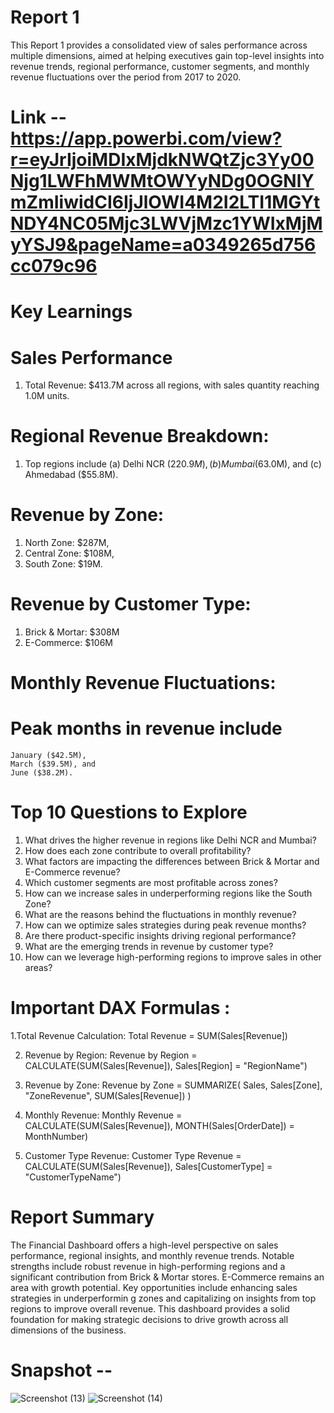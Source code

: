 
# Report 1
This Report 1 provides a consolidated view of sales performance across multiple dimensions, 
aimed at helping executives gain top-level insights into revenue trends, regional performance, customer segments, and monthly revenue fluctuations 
over the period from 2017 to 2020.
# Link -- https://app.powerbi.com/view?r=eyJrIjoiMDIxMjdkNWQtZjc3Yy00Njg1LWFhMWMtOWYyNDg0OGNlYmZmIiwidCI6IjJlOWI4M2I2LTI1MGYtNDY4NC05Mjc3LWVjMzc1YWIxMjMyYSJ9&pageName=a0349265d756cc079c96

# Key Learnings
# Sales Performance
1. Total Revenue: $413.7M across all regions, with sales quantity reaching 1.0M units.
# Regional Revenue Breakdown:
1. Top regions include 
	(a) Delhi NCR ($220.9M), 
	(b) Mumbai ($63.0M), and 
	(c) Ahmedabad ($55.8M).
# Revenue by Zone:
1. North Zone: $287M, 
2. Central Zone: $108M, 
3. South Zone: $19M.
# Revenue by Customer Type:
1. Brick & Mortar: $308M
2. E-Commerce: $106M
# Monthly Revenue Fluctuations:
# Peak months in revenue include 
	January ($42.5M), 
	March ($39.5M), and 
	June ($38.2M).
# Top 10 Questions to Explore
1. What drives the higher revenue in regions like Delhi NCR and Mumbai?
2. How does each zone contribute to overall profitability?
3. What factors are impacting the differences between Brick & Mortar and E-Commerce revenue?
4. Which customer segments are most profitable across zones?
5. How can we increase sales in underperforming regions like the South Zone?
6. What are the reasons behind the fluctuations in monthly revenue?
7. How can we optimize sales strategies during peak revenue months?
8. Are there product-specific insights driving regional performance?
9. What are the emerging trends in revenue by customer type?
10. How can we leverage high-performing regions to improve sales in other areas?
# Important DAX Formulas : 
1.Total Revenue Calculation:
Total Revenue = SUM(Sales[Revenue])

2. Revenue by Region:
Revenue by Region = CALCULATE(SUM(Sales[Revenue]), Sales[Region] = "RegionName")

3. Revenue by Zone:
Revenue by Zone = SUMMARIZE(
    Sales,
    Sales[Zone],
    "ZoneRevenue", SUM(Sales[Revenue])
)

4. Monthly Revenue:
Monthly Revenue = CALCULATE(SUM(Sales[Revenue]), MONTH(Sales[OrderDate]) = MonthNumber)

5. Customer Type Revenue:
Customer Type Revenue = 
CALCULATE(SUM(Sales[Revenue]), Sales[CustomerType] = "CustomerTypeName")

# Report Summary
The Financial Dashboard offers a high-level perspective on sales performance, regional insights, and monthly revenue trends. 
Notable strengths include robust revenue in high-performing regions and a significant contribution from Brick & Mortar stores. 
E-Commerce remains an area with growth potential. Key opportunities include enhancing sales strategies in underperformin g zones and capitalizing 
on insights from top regions to improve overall revenue. This dashboard provides a solid foundation for making strategic decisions to 
drive growth across all dimensions of the business.

# Snapshot -- 
![Screenshot (13)](https://github.com/user-attachments/assets/ff2512da-1d96-4211-9725-dfbff41352be)
![Screenshot (14)](https://github.com/user-attachments/assets/c65a9f65-6b70-44ff-8b57-f0aded54f30c)





